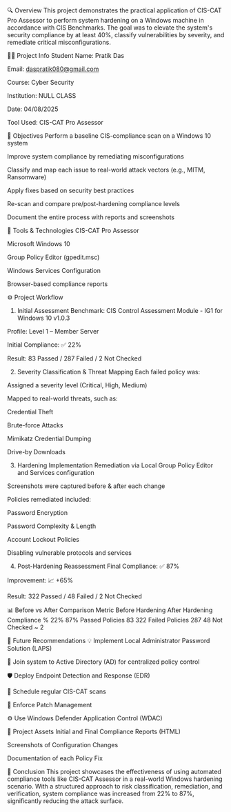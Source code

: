 🔍 Overview
This project demonstrates the practical application of CIS-CAT Pro Assessor to perform system hardening on a Windows machine in accordance with CIS Benchmarks. The goal was to elevate the system's security compliance by at least 40%, classify vulnerabilities by severity, and remediate critical misconfigurations.

👨‍💻 Project Info
Student Name: Pratik Das

Email: daspratik080@gmail.com

Course: Cyber Security

Institution: NULL CLASS

Date: 04/08/2025

Tool Used: CIS-CAT Pro Assessor

🎯 Objectives
Perform a baseline CIS-compliance scan on a Windows 10 system

Improve system compliance by remediating misconfigurations

Classify and map each issue to real-world attack vectors (e.g., MITM, Ransomware)

Apply fixes based on security best practices

Re-scan and compare pre/post-hardening compliance levels

Document the entire process with reports and screenshots

🧰 Tools & Technologies
CIS-CAT Pro Assessor

Microsoft Windows 10

Group Policy Editor (gpedit.msc)

Windows Services Configuration

Browser-based compliance reports

⚙️ Project Workflow
1. Initial Assessment
Benchmark: CIS Control Assessment Module - IG1 for Windows 10 v1.0.3

Profile: Level 1 – Member Server

Initial Compliance: ✅ 22%

Result: 83 Passed / 287 Failed / 2 Not Checked

2. Severity Classification & Threat Mapping
Each failed policy was:

Assigned a severity level (Critical, High, Medium)

Mapped to real-world threats, such as:

Credential Theft

Brute-force Attacks

Mimikatz Credential Dumping

Drive-by Downloads

3. Hardening Implementation
Remediation via Local Group Policy Editor and Services configuration

Screenshots were captured before & after each change

Policies remediated included:

Password Encryption

Password Complexity & Length

Account Lockout Policies

Disabling vulnerable protocols and services

4. Post-Hardening Reassessment
Final Compliance: ✅ 87%

Improvement: 📈 +65%

Result: 322 Passed / 48 Failed / 2 Not Checked

📊 Before vs After Comparison
Metric	Before Hardening	After Hardening
Compliance %	22%	87%
Passed Policies	83	322
Failed Policies	287	48
Not Checked	~	2

🔮 Future Recommendations
💡 Implement Local Administrator Password Solution (LAPS)

🔐 Join system to Active Directory (AD) for centralized policy control

🛡️ Deploy Endpoint Detection and Response (EDR)

🔁 Schedule regular CIS-CAT scans

🔄 Enforce Patch Management

⚙️ Use Windows Defender Application Control (WDAC)

📁 Project Assets
Initial and Final Compliance Reports (HTML)

Screenshots of Configuration Changes

Documentation of each Policy Fix

📌 Conclusion
This project showcases the effectiveness of using automated compliance tools like CIS-CAT Assessor in a real-world Windows hardening scenario. With a structured approach to risk classification, remediation, and verification, system compliance was increased from 22% to 87%, significantly reducing the attack surface.
